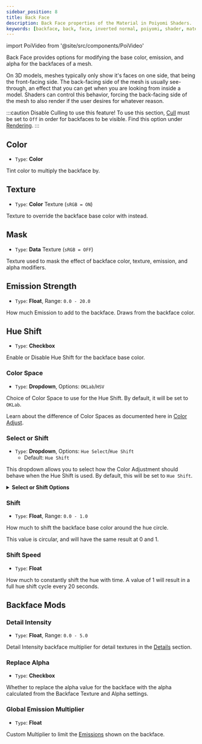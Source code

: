 ```yaml
---
sidebar_position: 8
title: Back Face
description: Back Face properties of the Material in Poiyomi Shaders.
keywords: [backface, back, face, inverted normal, poiyomi, shader, material]
---
```

import PoiVideo from '@site/src/components/PoiVideo'

Back Face provides options for modifying the base color, emission, and alpha for the backfaces of a mesh.

On 3D models, meshes typically only show it's faces on one side, that being the front-facing side. The back-facing side of the mesh is usually see-through, an effect that you can get when you are looking from inside a model. Shaders can control this behavior, forcing the back-facing side of the mesh to also render if the user desires for whatever reason.

:::caution Disable Culling to use this feature!
To use this section, [Cull](/docs/rendering/main.md#cull) must be set to `Off` in order for backfaces to be visible. Find this option under [Rendering](/docs/rendering/main.md).
:::

## Color

- `Type`: **Color**

Tint color to multiply the backface by.

## Texture

- `Type`: **Color** Texture (`sRGB = ON`)

Texture to override the backface base color with instead.

## Mask

- `Type`: **Data** Texture (`sRGB = OFF`)

Texture used to mask the effect of backface color, texture, emission, and alpha modifiers.

## Emission Strength

- `Type`: **Float**, Range: `0.0 - 20.0`

How much Emission to add to the backface. Draws from the backface color.

## Hue Shift

- `Type`: **Checkbox**

Enable or Disable Hue Shift for the backface base color.

### Color Space

- `Type`: **Dropdown**, Options: `OKLab`/`HSV`

Choice of Color Space to use for the Hue Shift. By default, it will be set to `OKLab`.

Learn about the difference of Color Spaces as documented here in [Color Adjust](/docs/color-and-normals/color-adjust.md#oklab-vs-hsv).

### Select or Shift

- `Type`: **Dropdown**, Options: `Hue Select`/`Hue Shift`
  - Default: `Hue Shift`

This dropdown allows you to select how the Color Adjustment should behave when the Hue Shift is used. By default, this will be set to `Hue Shift`.

<details>
<summary><b>Select or Shift Options</b></summary>

- `Hue Select`: Directly applies the selected Hue as an override to the entire Backface.
- `Hue Shift`: Only tints the Backface based on the lerped value. This is the default behavior.

</details>

### Shift

- `Type`: **Float**, Range: `0.0 - 1.0`

How much to shift the backface base color around the hue circle. 

This value is circular, and will have the same result at 0 and 1. 

### Shift Speed

- `Type`: **Float**

How much to constantly shift the hue with time. A value of 1 will result in a full hue shift cycle every 20 seconds.

## Backface Mods

### Detail Intensity

- `Type`: **Float**, Range: `0.0 - 5.0`

Detail Intensity backface multiplier for detail textures in the [Details](/docs/color-and-normals/details.md) section.

### Replace Alpha

- `Type`: **Checkbox**

Whether to replace the alpha value for the backface with the alpha calculated from the Backface Texture and Alpha settings.

### Global Emission Multiplier

- `Type`: **Float**

Custom Multiplier to limit the [Emissions](/docs/special-fx/emission.md) shown on the backface.